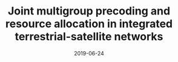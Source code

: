 ---
title: "Joint multigroup precoding and resource allocation in integrated terrestrial-satellite networks"
authors:
- Boyu Deng
- Chunxiao Jiang
- Jian Yan
- Ning Ge
- Song Guo
- Shanghong Zhao

date: "2019-06-24"
doi: ""

# Publication type.
# 1 = Conference paper; 2 = Journal article;
# 3 = Preprint Paper; 4 = Report; 5 = Book; 6 = Book section;
# 7 = Thesis; 8 = Patent
publication_types: ["2"]

# Publication name and optional abbreviated publication name.
publication: "*IEEE Transactions on Vehicular Technology*"
publication_short: "TVT (JCR-Q1)"

url_pdf: https://ieeexplore.ieee.org/abstract/document/8744586
# url_code: ''
# url_dataset: ''
# url_poster: ''
# url_project: ''
# url_slides: ''
# url_video: ''

---